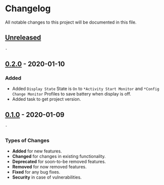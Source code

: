 # Changelog

All notable changes to this project will be documented in this file.

## [Unreleased]
`-`

## [0.2.0] - 2020-01-10

### Added
- Added `Display State` State is `On` to `*Activity Start Monitor` and `*Config Change Monitor` Profiles to save battery when display is off.
- Added task to get project version.

## [0.1.0] - 2020-01-09
`-`
##



### Types of Changes
- **Added** for new features.
- **Changed** for changes in existing functionality.
- **Deprecated** for soon-to-be removed features.
- **Removed** for now removed features.
- **Fixed** for any bug fixes.
- **Security** in case of vulnerabilities.
##



[unreleased]: https://github.com/Taskomater/Activity-State-Changes-Tasker-Project/compare/v0.2.0...HEAD
[0.2.0]: https://github.com/Taskomater/Activity-State-Changes-Tasker-Project/compare/v0.1.0...v0.2.0
[0.1.0]: https://github.com/Taskomater/Activity-State-Changes-Tasker-Project/releases/tag/v0.1.0
